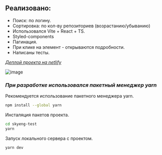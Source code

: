 ## Реализовано:
- Поиск: по логину.
- Сортировка: по кол-ву репозиториев (возрастанию/убыванию)
- Использовался Vite + React + TS.
- Styled-components
- Пагинация.
- При клике на элемент - открываются подробности.
- Написаны тесты.

*[Деплой проекта на netlify](https://search-users-gh.netlify.app/)*

![image](https://github.com/Kuljeanne/skyeng-test/assets/107869684/1364e7fd-6508-4e9e-8c22-0d33b6470867)


### *При разработке использовался пакетный менеджер yarn*

Рекомендуется использование пакетного менеджера yarn.  
```bash
npm install --global yarn
```  

Инсталяция пакетов проекта.  
```bash
cd skyeng-test
yarn
```

Запуск локального сервера с проектом.
```bash
yarn dev
```  




